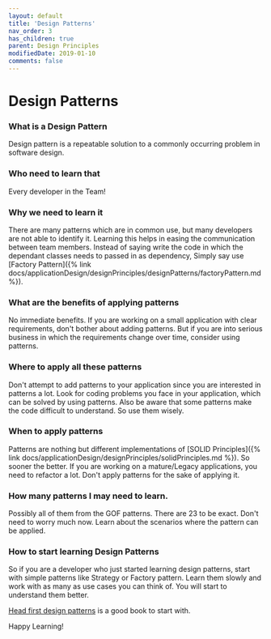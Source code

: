 ```yaml
---
layout: default
title: 'Design Patterns'
nav_order: 3
has_children: true
parent: Design Principles
modifiedDate: 2019-01-10
comments: false
---
```

# Design Patterns


### What is a Design Pattern
Design pattern is a repeatable solution to a commonly occurring problem in software design.

### Who need to learn that
Every developer in the Team!

### Why we need to learn it
There are many patterns which are in common use, but many developers are not able to identify it. Learning this helps in easing the communication between team members.
Instead of saying write the code in which the dependant classes needs to passed in as dependency, Simply say use [Factory Pattern]({% link docs/applicationDesign/designPrinciples/designPatterns/factoryPattern.md %}).

### What are the benefits of applying patterns
No immediate benefits. If you are working on a small application with clear requirements, don't bother about adding patterns.
But if you are into serious business in which the requirements change over time, consider using patterns.

### Where to apply all these patterns
Don't attempt to add patterns to your application since you are interested in patterns a lot. Look for coding problems you face in your application, which can be solved by using patterns. Also be aware that some patterns make the code difficult to understand. So use them wisely.

### When to apply patterns
Patterns are nothing but different implementations of [SOLID Principles]({% link docs/applicationDesign/designPrinciples/solidPrinciples.md  %}). So sooner the better.
If you are working on a mature/Legacy applications, you need to refactor a lot. Don't apply patterns for the sake of applying it.

### How many patterns I may need to learn.
Possibly all of them from the GOF patterns. There are 23 to be exact. Don't need to worry much now.
Learn about the scenarios where the pattern can be applied.

### How to start learning Design Patterns
So if you are a developer who just started learning design patterns, start with simple patterns like Strategy or Factory pattern.
Learn them slowly and work with as many as use cases you can think of. You will start to understand them better.
<p><a href="https://amzn.to/31GmxXV">Head first design patterns</a> is a good book to start with.</p>

Happy Learning!
